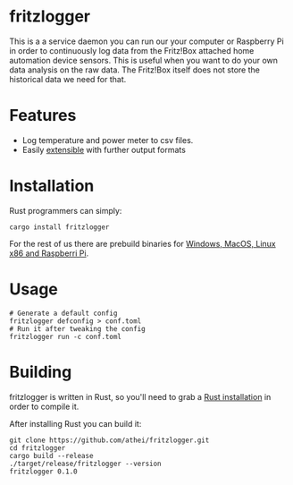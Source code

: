 # fritzlogger

This is a a service daemon you can run our your computer or Raspberry Pi in order to continuously
log data from the Fritz!Box attached home automation device sensors. This is useful when you want
to do your own data analysis on the raw data. The Fritz!Box itself does not store the historical
data we need for that.

# Features
* Log temperature and power meter to csv files.
* Easily [extensible](https://github.com/athei/fritzlogger/tree/master/src/backend) with further output formats

# Installation
Rust programmers can simply:
```
cargo install fritzlogger
```

For the rest of us there are prebuild binaries for [Windows, MacOS, Linux x86 and Raspberri Pi](https://github.com/athei/fritzlogger/releases).

# Usage
```
# Generate a default config
fritzlogger defconfig > conf.toml
# Run it after tweaking the config
fritzlogger run -c conf.toml
```

# Building
fritzlogger is written in Rust, so you'll need to grab a
[Rust installation](https://www.rust-lang.org) in order to compile it.

After installing Rust you can build it:
```
git clone https://github.com/athei/fritzlogger.git
cd fritzlogger
cargo build --release
./target/release/fritzlogger --version
fritzlogger 0.1.0
```
